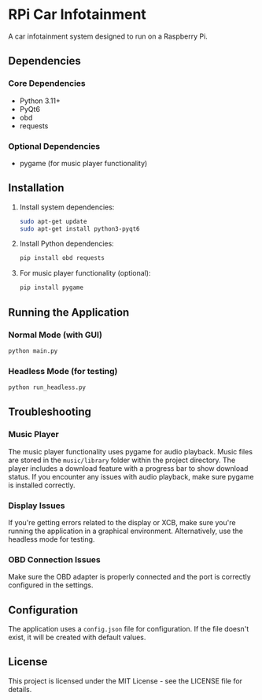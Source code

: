 # RPi Car Infotainment

A car infotainment system designed to run on a Raspberry Pi.

## Dependencies

### Core Dependencies
- Python 3.11+
- PyQt6
- obd
- requests

### Optional Dependencies
- pygame (for music player functionality)

## Installation

1. Install system dependencies:
   ```bash
   sudo apt-get update
   sudo apt-get install python3-pyqt6
   ```

2. Install Python dependencies:
   ```bash
   pip install obd requests
   ```

3. For music player functionality (optional):
   ```bash
   pip install pygame
   ```

## Running the Application

### Normal Mode (with GUI)
```bash
python main.py
```

### Headless Mode (for testing)
```bash
python run_headless.py
```

## Troubleshooting

### Music Player
The music player functionality uses pygame for audio playback. Music files are stored in the `music/library` folder within the project directory. The player includes a download feature with a progress bar to show download status. If you encounter any issues with audio playback, make sure pygame is installed correctly.

### Display Issues
If you're getting errors related to the display or XCB, make sure you're running the application in a graphical environment. Alternatively, use the headless mode for testing.

### OBD Connection Issues
Make sure the OBD adapter is properly connected and the port is correctly configured in the settings.

## Configuration

The application uses a `config.json` file for configuration. If the file doesn't exist, it will be created with default values.

## License

This project is licensed under the MIT License - see the LICENSE file for details.
